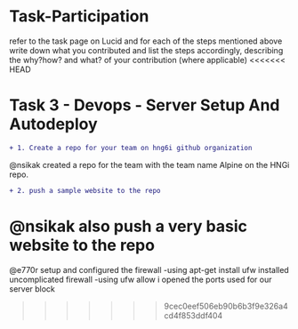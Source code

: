 # Task-Participation
refer to the task page on Lucid and for each of the steps mentioned above write down what you contributed and list the steps accordingly, describing the why?how? and what? of your contribution (where applicable)
<<<<<<< HEAD
# Task 3 - Devops - Server Setup And Autodeploy 
```diff
+ 1. Create a repo for your team on hng6i github organization 
```
@nsikak created a repo for the team with the team name Alpine on the HNGi repo.

``` diff
+ 2. push a sample website to the repo
```
@nsikak also push a very basic website to the repo 
=======

@e770r setup and configured the firewall
 -using apt-get install ufw installed uncomplicated firewall
 -using ufw allow i opened the ports used for our server block
>>>>>>> 9cec0eef506eb90b6b3f9e326a4cd4f853ddf404
